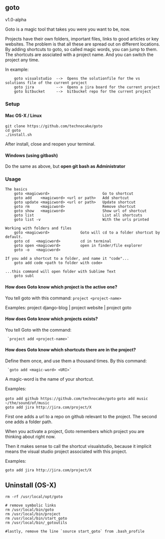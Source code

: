 ## goto 
v1.0-alpha

Goto is a magic tool that takes you were you want to be, now. 


Projects have their own folders, important files, links to good articles or key websites. 
The problem is that all these are spread out on different locations.
By adding shortcuts to goto, so called magic words, you can jump to them.
The shortcuts are assciated with a project name. And you can switch the project
any time.

In example:

```
    goto visualstudio  -->  Opens the solutionfile for the vs solutions file of the current project
    goto jira          -->  Opens a jira board for the current project
    goto bitbucket     -->  bitbucket repo for the current project
```
 
### Setup 

#### Mac OS-X / Linux
```
git clone https://github.com/technocake/goto
cd goto 
./install.sh
```
After install, close and reopen your terminal.

#### Windows (using gitbash)
Do the same as above, but **open git bash as Administrator**


### Usage

```
The basics
    goto <magicword>                        Go to shortcut
    goto add    <magicword> <url or path>   Add shortcut      
    goto update <magicword> <url or path>   Update shortcut
    goto rm     <magicword>                 Remove shortcut
    goto show   <magicword>                 Show url of shortcut
    goto list                               List all shortcuts  
    goto list -v                            With the urls printed

Working with folders and files
    goto <magicword>              Goto will cd to a folder shortcut by default. 
    goto cd   <magicword>         cd in terminal
    goto open <magicword>         open in finder/file explorer
    goto -o   <magicword>                                    

If you add a shortcut to a folder, and name it "code"...
    goto add code <path to folder with code>
    
...this command will open folder with Sublime Text
    goto subl                                
```




#### How does Goto know which project is the active one?

You tell goto with this command:  `project <project-name>`

Examples: project django-blog  | project website  |  project goto


#### How does Goto know which projects exists?

You tell Goto with the command:

     `project add <project-name>`

 
#### How does Goto know which shortcuts there are in the project?

Define them once, and use them a thousand times. By this command:

     `goto add <magic-word> <URI>`

A magic-word is the name of your shortcut. 

Examples:

`goto add github https://github.com/technocake/goto`
`goto add music ~/the/sound/of/music`  
`goto add jira http://jira.com/project/X`

First one adds a url to a repo on github relevant to the project.
The second one adds a folder path.

When you activate a project, Goto remembers which project you are thinking about right now. 

Then it makes sense to call the shortcut visualstudio, because it implicit means the visual studio project associated with this project.

Examples:

    goto add jira http://jira.com/project/X



## Uninstall (OS-X)

```
rm -rf /usr/local/opt/goto

# remove symbolic links
rm /usr/local/bin/goto
rm /usr/local/bin/project
rm /usr/local/bin/start_goto
rm /usr/local/bin/_gotoutils

#lastly, remove the line `source start_goto` from .bash_profile

```

